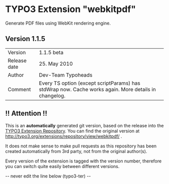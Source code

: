 # TYPO3 Extension "webkitpdf"
Generate PDF files using WebKit rendering engine.

## Version 1.1.5




<table>
	<tr><td>Version</td><td>1.1.5 beta</td></tr>
	<tr><td>Release date</td><td>25. May 2010</td></tr>
	<tr><td>Author</td><td>Dev-Team Typoheads</td></tr>
	<tr><td>Comment</td><td>Every TS option (except scriptParams) has stdWrap now. Cache works again. More details in changelog.</td></tr>
</table>

## !! Attention !!
This is an **automatically** generated git version, based on the release into the [TYPO3 Extension Repository](http://www.typo3.org/extensions/).
You can find the original version at http://typo3.org/extensions/repository/view/webkitpdf/ .

It does not make sense to make pull requests as this repository has been created automatically from 3rd party, not from the original author(s).

Every version of the extension is tagged with the version number, therefore you can switch quite easily between different versions.


-- never edit the line below (typo3-ter) --